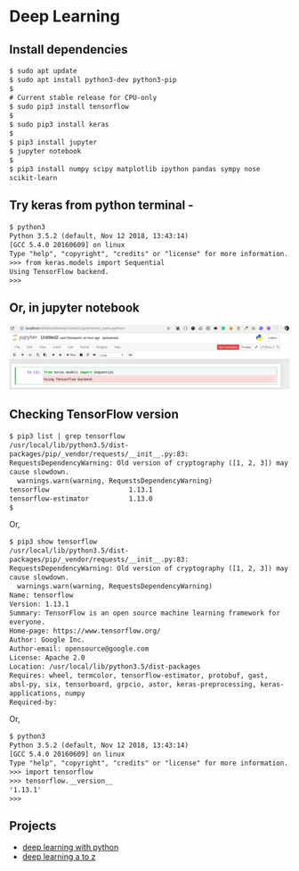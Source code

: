 # Deep Learning

## Install dependencies
```
$ sudo apt update
$ sudo apt install python3-dev python3-pip
$ 
# Current stable release for CPU-only
$ sudo pip3 install tensorflow
$
$ sudo pip3 install keras
$ 
$ pip3 install jupyter
$ jupyter notebook
$
$ pip3 install numpy scipy matplotlib ipython pandas sympy nose scikit-learn
```

## Try keras from python terminal -  
```
$ python3
Python 3.5.2 (default, Nov 12 2018, 13:43:14) 
[GCC 5.4.0 20160609] on linux
Type "help", "copyright", "credits" or "license" for more information.
>>> from keras.models import Sequential
Using TensorFlow backend.
>>>
```

## Or, in jupyter notebook
<img src="./images/keras-in-jupyter-notebook.png" />

## Checking TensorFlow version
```
$ pip3 list | grep tensorflow
/usr/local/lib/python3.5/dist-packages/pip/_vendor/requests/__init__.py:83: RequestsDependencyWarning: Old version of cryptography ([1, 2, 3]) may cause slowdown.
  warnings.warn(warning, RequestsDependencyWarning)
tensorflow                    1.13.1                
tensorflow-estimator          1.13.0
$
```

Or,
```
$ pip3 show tensorflow
/usr/local/lib/python3.5/dist-packages/pip/_vendor/requests/__init__.py:83: RequestsDependencyWarning: Old version of cryptography ([1, 2, 3]) may cause slowdown.
  warnings.warn(warning, RequestsDependencyWarning)
Name: tensorflow
Version: 1.13.1
Summary: TensorFlow is an open source machine learning framework for everyone.
Home-page: https://www.tensorflow.org/
Author: Google Inc.
Author-email: opensource@google.com
License: Apache 2.0
Location: /usr/local/lib/python3.5/dist-packages
Requires: wheel, termcolor, tensorflow-estimator, protobuf, gast, absl-py, six, tensorboard, grpcio, astor, keras-preprocessing, keras-applications, numpy
Required-by:
```

Or,
```
$ python3
Python 3.5.2 (default, Nov 12 2018, 13:43:14) 
[GCC 5.4.0 20160609] on linux
Type "help", "copyright", "credits" or "license" for more information.
>>> import tensorflow
>>> tensorflow.__version__
'1.13.1'
>>>
```
## Projects

* [deep learning with python](https://github.com/shahjalalh/deeplearning/tree/master/deep-learning-with-python)
* [deep learning a to z](https://github.com/shahjalalh/deeplearning/tree/master/deep-learning-a-z)

